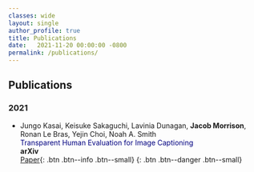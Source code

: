 ```yaml
---
classes: wide
layout: single
author_profile: true
title: Publications
date:   2021-11-20 00:00:00 -0800
permalink: /publications/
---   
```


## Publications         

### 2021

* Jungo Kasai, Keisuke Sakaguchi, Lavinia Dunagan, **Jacob Morrison**, Ronan Le Bras, Yejin Choi, Noah A. Smith                  
<span style="color:navy">Transparent Human Evaluation for Image Captioning</span>              
**arXiv**                                       
[Paper](https://arxiv.org/abs/2111.08940.pdf){: .btn .btn--info .btn--small} {: .btn .btn--danger .btn--small}      

